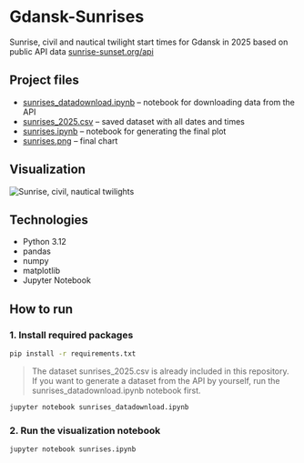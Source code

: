 # Gdansk-Sunrises
Sunrise, civil and nautical twilight start times for Gdansk in 2025 based on public API data [sunrise-sunset.org/api](https://sunrise-sunset.org/api)

## Project files
- [sunrises_datadownload.ipynb](sunrises_datadownload.ipynb) – notebook for downloading data from the API
- [sunrises_2025.csv](sunrises_2025.csv) – saved dataset with all dates and times  
- [sunrises.ipynb](sunrises_datadownload.ipynb) – notebook for generating the final plot  
- [sunrises.png](sunrises_datadownload.ipynb) – final chart

## Visualization
![Sunrise, civil, nautical twilights](sunrises.png)

## Technologies
- Python 3.12
- pandas
- numpy
- matplotlib
- Jupyter Notebook

## How to run

### 1. Install required packages
```bash
pip install -r requirements.txt
```
> The dataset sunrises_2025.csv is already included in this repository. If you want to generate a dataset from the API by yourself, run the sunrises_datadownload.ipynb notebook first.
```bash
jupyter notebook sunrises_datadownload.ipynb
```
### 2. Run the visualization notebook
```bash
jupyter notebook sunrises.ipynb
```

